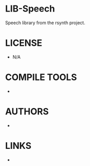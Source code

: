 LIB-Speech
==========

Speech library from the rsynth project.

LICENSE
===============
* N/A

COMPILE TOOLS
===============
* 

AUTHORS
===============
* 

LINKS
===============
 *
